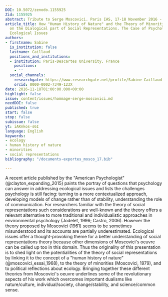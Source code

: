```yaml
---
DOI: 10.5072/zenodo.1155925
Zid: 1155925
abstract: Tribute to Serge Moscovici. Paris IAS, 17-18 November 2016 - Session 5
article_title: How "Human History of Nature" and the Theory of Minorities shed light
  on the Dialogical part of Social Representations. The Case of Psychologists addressing
  Ecological Issues
authors:
- firstname: Sabine
  is_institution: false
  lastname: Caillaud
  positions_and_institutions:
  - institution: Paris-Descartes University, France
    positions:
    - ''
  social_channels:
    researchgate: https://www.researchgate.net/profile/Sabine-Caillaud
    orcid: 0000-0002-7349-123X
date: 2016-11-18T01:00:00.000+00:00
highlight: false
issue: content/issues/hommage-serge-moscovici.md
needDOI: false
published: true
start: false
stop: false
subissue: false
yt: iAKnkos-s6I
language: English
keywords:
- ecology
- human history of nature
- minorities
- social representations
bibliography: "/documents-exportes_mosco_17.bib"

---
```

A recent article published by the "American Psychologist" (@clayton_expanding_2015) paints the portray of questions that psychology can answer in addressing ecological issues and lists the challenges psychology is still facing: turning to a more contextualized approach, developing models of change rather than of stability, understanding the role of communication. For researchers familiar with the theory of social representations such considerations are well-known and the theory offers a relevant alternative to more traditional and individualistic approaches in environmental psychology (Jodelet, 1996; Castro, 2006). However the theory proposed by Moscovici (1961) seems to be sometimes misunderstood and its accounts are partially underestimated. Ecological issues offer a thought-provoking theme for a better understanding of social representations theory because other dimensions of Moscovici's oeuvre can be called up too in this domain. Thus the originality of this presentation is to shed light on the potentialities of the theory of social representations by linking it to the concept of a "human history of nature" (@moscovici_essai_1968), to the theory of minorities (Moscovici, 1979), and to political reflections about ecology. Bringing together these different theories from Moscovici's oeuvre underlines some of the revolutionary aspects of his work which overcomes important dualisms like nature/culture, individual/society, change/stability, and science/common sense.

<Youtube yt="iAKnkos-s6I" caption="How human history of nature and the theory of minorities shed light on the dialogical part of social representations" start="false" stop="false"></Youtube>